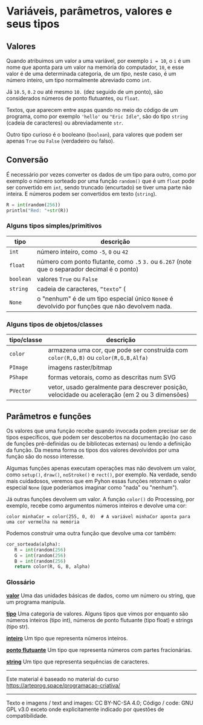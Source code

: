 
# Variáveis, parâmetros, valores e seus tipos

## Valores

Quando atribuimos um valor a uma variável, por exemplo `i = 10`, o `i` é um nome que aponta para um valor na memória do computador, `10`, e esse valor é de uma determinada categoria, de um *tipo*, neste caso, é um número inteiro, um tipo normalmente abreviado como `int`.

Já `10.5`, `0.2` ou até mesmo `10.` (dez seguido de um ponto), são considerados números de ponto flutuantes, ou `float`.

Textos, que aparecem entre aspas quando no meio do código de um programa, como por exemplo `'hello'` ou `"Eric Idle"`, são do tipo `string` (cadeia de caracteres) ou abreviadamente `str`.  

Outro tipo curioso é o booleano (`boolean`), para valores que podem ser apenas `True` ou `False` (verdadeiro ou falso).

## Conversão

É necessário por vezes converter os dados de um tipo para outro, como por exemplo o número sorteado por uma função `random()` que é um `float` pode ser convertido em `int`, sendo truncado (encurtado) se tiver uma parte não inteira. E números podem ser convertidos em texto (`string`).

```python
R = int(random(256))
println("Red: "+str(R))
```

### Alguns tipos simples/primitivos

| tipo | descrição |
| --- | --- |
|`int`  |  número inteiro, como `-5`, `0` ou `42`|
| `float`  | número com ponto flutante, como `.5` `3.` ou `6.267` (note que o separador decimal é o ponto)|
| `boolean` |  valores `True` ou `False`|
| `string`  | cadeia de caracteres, `“texto”` (
| `None` | o "nenhum" é de um tipo especial único `None`e é devolvido por funções que não devolvem nada.


### Alguns tipos de objetos/classes 

| tipo/classe | descrição |
| --- | --- |
| `color`  |  armazena uma cor, que pode ser construída com `color(R,G,B)` ou `color(R,G,B,Alfa)`|
| `PImage` | imagens raster/bitmap
| `PShape` | formas vetorais, como as descritas num SVG
| `PVector` | vetor, usado geralmente para descrever posição, velocidade ou aceleração (em 2 ou 3 dimensões) |


## Parâmetros e funções

Os valores que uma função recebe quando invocada podem precisar ser de tipos específicos, que podem ser descobertos na documentação (no caso de funções pré-definidas ou de bibliotecas externas) ou lendo a definição da função.
Da mesma forma os tipos dos valores devolvidos por uma função são do nosso interesse.

Algumas funções apenas executam operações mas não devolvem um valor, como `setup()`, `draw()`, `noStroke()` e `rect()`, por exemplo. Na verdade, sendo mais cuidadosos, veremos que em Pyhon essas funções retornam o valor especial `None` (que poderíamos imaginar como "nada" ou "nenhum").

Já outras funções devolvem um valor. A função `color()` do Processing, por exemplo, recebe como argumentos números inteiros e devolve uma cor:

`color minhaCor = color(255, 0, 0)  # A variável minhaCor aponta para uma cor vermelha na memória`

Podemos construir uma outra função que devolve uma cor também:

```python
cor_sorteada(alpha):
   R = int(random(256)
   G = int(random(256)
   B = int(random(256)
   return color(R, G, B, alpha)
```

### Glossário

[**valor**](https://penseallen.github.io/PensePython2e/01-jornada.html#termo:valor) Uma das unidades básicas de dados, como um número ou string, que um programa manipula.

[**tipo**](https://penseallen.github.io/PensePython2e/01-jornada.html#termo:tipo) Uma categoria de valores. Alguns tipos que vimos por enquanto são números inteiros (tipo int), números de ponto flutuante (tipo float) e strings (tipo str).

[**inteiro**](https://penseallen.github.io/PensePython2e/01-jornada.html#termo:inteiro) Um tipo que representa números inteiros.

[**ponto flutuante**](https://penseallen.github.io/PensePython2e/01-jornada.html#termo:ponto%20flutuante) Um tipo que representa números com partes fracionárias.

[**string**](https://penseallen.github.io/PensePython2e/01-jornada.html#termo:string) Um tipo que representa sequências de caracteres.

---
Este material é baseado no material do curso https://arteprog.space/programacao-criativa/

---
Texto e imagens / text and images: CC BY-NC-SA 4.0; Código / code: GNU GPL v3.0 exceto onde explicitamente indicado por questões de compatibilidade.

